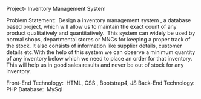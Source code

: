 Project- Inventory Management System

Problem Statement: ​ Design a inventory management system , a database based
project, which will allow us to maintain the exact count of any product qualitatively and
quantitatively. ​ ​This system can widely be used by normal shops, departmental stores or
MNCs for keeping a proper track of the stock. It also consists of information like supplier
details, customer details etc.With the help of this system we can observe a minimum
quantity of any inventory below which we need to place an order for that inventory. This will
help us in good sales results and never be out of stock for any inventory.

Front-End Technology: ​ HTML, CSS , Bootstrap4, JS
Back-End Technology: ​ PHP
Database: ​ MySql
